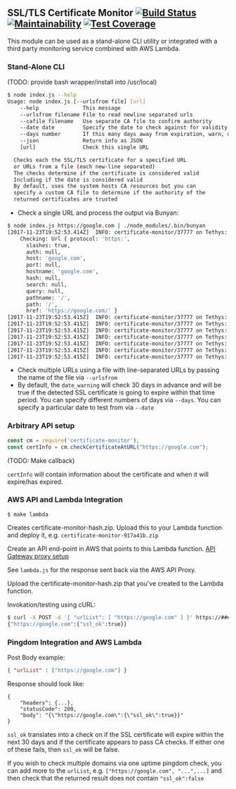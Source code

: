 
## SSL/TLS Certificate Monitor [![Build Status](https://travis-ci.org/colbygk/certificate-monitor.svg?branch=master)](https://travis-ci.org/colbygk/certificate-monitor) [![Maintainability](https://api.codeclimate.com/v1/badges/42125197add664d63c42/maintainability)](https://codeclimate.com/github/colbygk/certificate-monitor/maintainability) [![Test Coverage](https://api.codeclimate.com/v1/badges/42125197add664d63c42/test_coverage)](https://codeclimate.com/github/colbygk/certificate-monitor/test_coverage)

This module can be used as a stand-alone CLI utility or integrated with a third party monitoring service combined with AWS Lambda.

### Stand-Alone CLI

(TODO: provide bash wrapper/install into /usr/local)

```bash
$ node index.js --help
Usage: node index.js [--urlsfrom file] [url]
	--help              This message
	--urlsfrom filename File to read newline separated urls
	--cafile filename   Use separate CA file to confirm authority
	--date date         Specify the date to check against for validity
	--days number       If this many days away from expiration, warn, default 30
	--json              Return info as JSON
	[url]               Check this single URL

  Checks each the SSL/TLS certificate for a specified URL
  or URLs from a file (each new-line separated)
  The checks determine if the certificate is considered valid
  Including if the date is considered valid
  By default, uses the system hosts CA resources but you can
  specify a custom CA file to determine if the authority of the
  returned certificates are trusted
```

* Check a single URL and process the output via Bunyan:

```bash
$ node index.js https://google.com | ./node_modules/.bin/bunyan
[2017-11-23T19:52:53.414Z]  INFO: certificate-monitor/37777 on Tethys:
    Checking: Url { protocol: 'https:',
      slashes: true,
      auth: null,
      host: 'google.com',
      port: null,
      hostname: 'google.com',
      hash: null,
      search: null,
      query: null,
      pathname: '/',
      path: '/',
      href: 'https://google.com/' }
[2017-11-23T19:52:53.415Z]  INFO: certificate-monitor/37777 on Tethys: subject CN: *.google.com
[2017-11-23T19:52:53.415Z]  INFO: certificate-monitor/37777 on Tethys: subject alt: DNS:*.google.com, DNS:*.android.com, DNS:*.appengine.google.com, DNS:*.cloud.google.com, DNS:*.db833953.google.cn, DNS:*.g.co, DNS:*.gcp.gvt2.com, DNS:*.google-analytics.com, DNS:*.google.ca, DNS:*.google.cl, DNS:*.google.co.in, DNS:*.google.co.jp, DNS:*.google.co.uk, DNS:*.google.com.ar, DNS:*.google.com.au, DNS:*.google.com.br, DNS:*.google.com.co, DNS:*.google.com.mx, DNS:*.google.com.tr, DNS:*.google.com.vn, DNS:*.google.de, DNS:*.google.es, DNS:*.google.fr, DNS:*.google.hu, DNS:*.google.it, DNS:*.google.nl, DNS:*.google.pl, DNS:*.google.pt, DNS:*.googleadapis.com, DNS:*.googleapis.cn, DNS:*.googlecommerce.com, DNS:*.googlevideo.com, DNS:*.gstatic.cn, DNS:*.gstatic.com, DNS:*.gvt1.com, DNS:*.gvt2.com, DNS:*.metric.gstatic.com, DNS:*.urchin.com, DNS:*.url.google.com, DNS:*.youtube-nocookie.com, DNS:*.youtube.com, DNS:*.youtubeeducation.com, DNS:*.yt.be, DNS:*.ytimg.com, DNS:android.clients.google.com, DNS:android.com, DNS:developer.android.google.cn, DNS:developers.android.google.cn, DNS:g.co, DNS:goo.gl, DNS:google-analytics.com, DNS:google.com, DNS:googlecommerce.com, DNS:source.android.google.cn, DNS:urchin.com, DNS:www.goo.gl, DNS:youtu.be, DNS:youtube.com, DNS:youtubeeducation.com, DNS:yt.be
[2017-11-23T19:52:53.415Z]  INFO: certificate-monitor/37777 on Tethys: authorized: true
[2017-11-23T19:52:53.415Z]  INFO: certificate-monitor/37777 on Tethys: valid_from: 2017-11-01T13:42:45.000Z
[2017-11-23T19:52:53.415Z]  INFO: certificate-monitor/37777 on Tethys: valid_to: 2018-01-24T13:30:00.000Z
[2017-11-23T19:52:53.415Z]  INFO: certificate-monitor/37777 on Tethys: date_warning: false
[2017-11-23T19:52:53.415Z]  INFO: certificate-monitor/37777 on Tethys: date_checked_against: 2017-11-23T19:52:53.308Z
```

* Check multiple URLs using a file with line-separated URLs by passing the name of the file via `--urlsfrom`
* By default, the `date_warning` will check 30 days in advance and will be true if the detected SSL certificate is going to expire within that time period. You can specify different numbers of days via `--days`. You can specify a particular date to test from via `--date`

### Arbitrary API setup

```javascript
const cm = require('certificate-monitor');
const certInfo = cm.checkCertificateAtURL("https://google.com");
```

(TODO: Make callback)

`certInfo` will contain information about the certificate and when it will expire/has expired.

### AWS API and Lambda Integration

```
$ make lambda
```

Creates certificate-monitor-hash.zip. Upload this to your Lambda function and deploy it, e.g. `certificate-monitor-917a41b.zip`

Create an API end-point in AWS that points to this Lambda function. [API Gateway proxy setup](https://docs.aws.amazon.com/apigateway/latest/developerguide/api-gateway-integration-settings-integration-response.html)

See `lambda.js` for the response sent back via the AWS API Proxy.

Upload the certificate-monitor-hash.zip that you've created to the Lambda function.

Invokation/testing using cURL:

```bash
$ curl -X POST -d '{ "urlList": [ "https://google.com" ] }' https://#########.execute-api.us-east-1.amazonaws.com/prod/certificate-monitor
{"https://google.com":{"ssl_ok":true}}
```

### Pingdom Integration and AWS Lambda

Post Body example:

```json
{ "urlList" : ["https://google.com"] }
```

Response should look like:

```
{
    "headers": {...},
    "statusCode": 200,
    "body": "{\"https://google.com\":{\"ssl_ok\":true}}"
}
```

`ssl_ok` translates into a check on if the SSL certificate will expire within the next 30 days and if the certificate appears to pass CA checks. If either one of these fails, then `ssl_ok` will be false.

If you wish to check multiple domains via one uptime pingdom check, you can add more to the `urlList`, e.g. `["https://google.com", "...",...]` and then check that the returned result does not contain `"ssl_ok":false`


